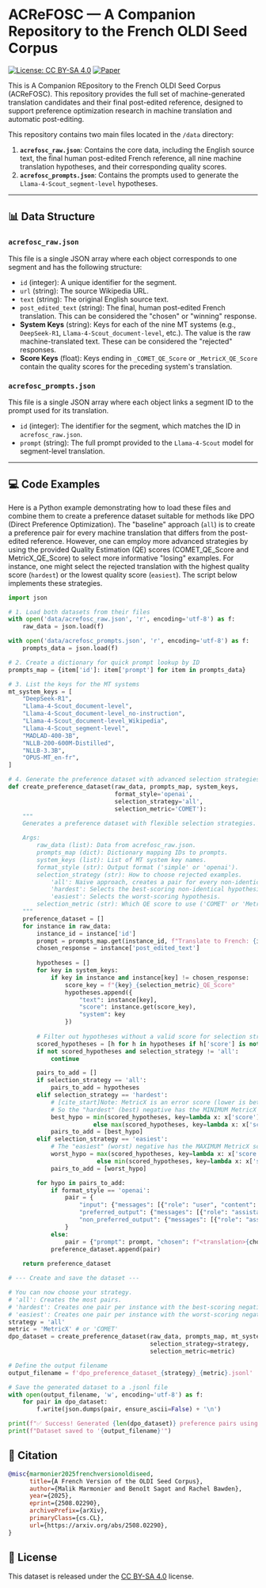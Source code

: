 # ACReFOSC — A Companion Repository to the French OLDI Seed Corpus

[![License: CC BY-SA 4.0](https://img.shields.io/badge/License-CC_BY--SA_4.0-lightgrey.svg)](https://creativecommons.org/licenses/by-sa/4.0/)
[![Paper](https://img.shields.io/badge/paper-WMT_2025-b31b1b.svg)](https://arxiv.org/abs/2508.02290)

This is A Companion REpository to the French OLDI Seed Corpus (ACReFOSC). This repository provides the full set of machine-generated translation candidates and their final post-edited reference, designed to support preference optimization research in machine translation and automatic post-editing.

This repository contains two main files located in the `/data` directory:

1.  **`acrefosc_raw.json`**: Contains the core data, including the English source text, the final human post-edited French reference, all nine machine translation hypotheses, and their corresponding quality scores.
2.  **`acrefosc_prompts.json`**: Contains the prompts used to generate the `Llama-4-Scout_segment-level` hypotheses.

---

## 📊 Data Structure

### `acrefosc_raw.json`

This file is a single JSON array where each object corresponds to one segment and has the following structure:

* `id` (integer): A unique identifier for the segment.
* `url` (string): The source Wikipedia URL.
* `text` (string): The original English source text.
* `post_edited_text` (string): The final, human post-edited French translation. This can be considered the "chosen" or "winning" response.
* **System Keys** (string): Keys for each of the nine MT systems (e.g., `DeepSeek-R1`, `Llama-4-Scout_document-level`, etc.). The value is the raw machine-translated text. These can be considered the "rejected" responses.
* **Score Keys** (float): Keys ending in `_COMET_QE_Score` or `_MetricX_QE_Score` contain the quality scores for the preceding system's translation.

### `acrefosc_prompts.json`

This file is a single JSON array where each object links a segment ID to the prompt used for its translation.

* `id` (integer): The identifier for the segment, which matches the ID in `acrefosc_raw.json`.
* `prompt` (string): The full prompt provided to the `Llama-4-Scout` model for segment-level translation.

---

## 💻 Code Examples

Here is a Python example demonstrating how to load these files and combine them to create a preference dataset suitable for methods like DPO (Direct Preference Optimization). The "baseline" approach (`all`) is to create a preference pair for every machine translation that differs from the post-edited reference. However, one can employ more advanced strategies by using the provided Quality Estimation (QE) scores (COMET_QE_Score and MetricX_QE_Score) to select more informative "losing" examples. For instance, one might select the rejected translation with the highest quality score (`hardest`) or the lowest quality score (`easiest`). The script below implements these strategies.

```python
import json

# 1. Load both datasets from their files
with open('data/acrefosc_raw.json', 'r', encoding='utf-8') as f:
    raw_data = json.load(f)

with open('data/acrefosc_prompts.json', 'r', encoding='utf-8') as f:
    prompts_data = json.load(f)

# 2. Create a dictionary for quick prompt lookup by ID
prompts_map = {item['id']: item['prompt'] for item in prompts_data}

# 3. List the keys for the MT systems
mt_system_keys = [
    "DeepSeek-R1",
    "Llama-4-Scout_document-level",
    "Llama-4-Scout_document-level_no-instruction",
    "Llama-4-Scout_document-level_Wikipedia",
    "Llama-4-Scout_segment-level",
    "MADLAD-400-3B",
    "NLLB-200-600M-Distilled",
    "NLLB-3.3B",
    "OPUS-MT_en-fr",
]

# 4. Generate the preference dataset with advanced selection strategies
def create_preference_dataset(raw_data, prompts_map, system_keys, 
                              format_style='openai', 
                              selection_strategy='all',
                              selection_metric='COMET'):
    """
    Generates a preference dataset with flexible selection strategies.

    Args:
        raw_data (list): Data from acrefosc_raw.json.
        prompts_map (dict): Dictionary mapping IDs to prompts.
        system_keys (list): List of MT system key names.
        format_style (str): Output format ('simple' or 'openai').
        selection_strategy (str): How to choose rejected examples.
            'all': Naive approach, creates a pair for every non-identical hypothesis.
            'hardest': Selects the best-scoring non-identical hypothesis.
            'easiest': Selects the worst-scoring hypothesis.
        selection_metric (str): Which QE score to use ('COMET' or 'MetricX').
    """
    preference_dataset = []
    for instance in raw_data:
        instance_id = instance['id']
        prompt = prompts_map.get(instance_id, f"Translate to French: {instance['text']}")
        chosen_response = instance['post_edited_text']
        
        hypotheses = []
        for key in system_keys:
            if key in instance and instance[key] != chosen_response:
                score_key = f"{key}_{selection_metric}_QE_Score"
                hypotheses.append({
                    "text": instance[key],
                    "score": instance.get(score_key),
                    "system": key
                })
        
        # Filter out hypotheses without a valid score for selection strategies
        scored_hypotheses = [h for h in hypotheses if h['score'] is not None]
        if not scored_hypotheses and selection_strategy != 'all':
            continue

        pairs_to_add = []
        if selection_strategy == 'all':
            pairs_to_add = hypotheses
        elif selection_strategy == 'hardest':
            # [cite_start]Note: MetricX is an error score (lower is better) [cite: 177]
            # So the "hardest" (best) negative has the MINIMUM MetricX score.
            best_hypo = min(scored_hypotheses, key=lambda x: x['score']) if selection_metric == 'MetricX' \
                        else max(scored_hypotheses, key=lambda x: x['score'])
            pairs_to_add = [best_hypo]
        elif selection_strategy == 'easiest':
            # The "easiest" (worst) negative has the MAXIMUM MetricX score.
            worst_hypo = max(scored_hypotheses, key=lambda x: x['score']) if selection_metric == 'MetricX' \
                         else min(scored_hypotheses, key=lambda x: x['score'])
            pairs_to_add = [worst_hypo]

        for hypo in pairs_to_add:
            if format_style == 'openai':
                pair = {
                    "input": {"messages": [{"role": "user", "content": prompt}]},
                    "preferred_output": {"messages": [{"role": "assistant", "content": f"<translation>{chosen_response}</translation>"}]},
                    "non_preferred_output": {"messages": [{"role": "assistant", "content": f"<translation>{hypo['text']}</translation>"}]}
                }
            else:
                pair = {"prompt": prompt, "chosen": f"<translation>{chosen_response}</translation>", "rejected": f"<translation>{hypo['text']}</translation>"}
            preference_dataset.append(pair)
            
    return preference_dataset

# --- Create and save the dataset ---

# You can now choose your strategy.
# 'all': Creates the most pairs.
# 'hardest': Creates one pair per instance with the best-scoring negative.
# 'easiest': Creates one pair per instance with the worst-scoring negative.
strategy = 'all'
metric = 'MetricX' # or 'COMET'
dpo_dataset = create_preference_dataset(raw_data, prompts_map, mt_system_keys, 
                                        selection_strategy=strategy, 
                                        selection_metric=metric)

# Define the output filename
output_filename = f'dpo_preference_dataset_{strategy}_{metric}.jsonl'

# Save the generated dataset to a .jsonl file
with open(output_filename, 'w', encoding='utf-8') as f:
    for pair in dpo_dataset:
        f.write(json.dumps(pair, ensure_ascii=False) + '\n')

print(f"✅ Success! Generated {len(dpo_dataset)} preference pairs using the '{strategy}' strategy with {metric} scores.")
print(f"Dataset saved to '{output_filename}'")
```
## 📜 Citation

```bibtex
@misc{marmonier2025frenchversionoldiseed,
      title={A French Version of the OLDI Seed Corpus}, 
      author={Malik Marmonier and Benoît Sagot and Rachel Bawden},
      year={2025},
      eprint={2508.02290},
      archivePrefix={arXiv},
      primaryClass={cs.CL},
      url={https://arxiv.org/abs/2508.02290}, 
}
```

## 📄 License

This dataset is released under the [CC BY-SA 4.0](https://creativecommons.org/licenses/by-sa/4.0/) license.
